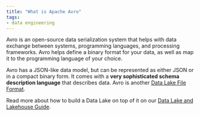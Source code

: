 ```yaml
---
title: "What is Apache Avro"
tags:
- data engineering
---
```

Avro is an open-source data serialization system that helps with data exchange between systems, programming languages, and processing frameworks. Avro helps define a binary format for your data, as well as map it to the programming language of your choice.

Avro has a JSON-like data model, but can be represented as either JSON or in a compact binary form. It comes with a **very sophisticated schema description language** that describes data. Avro is another [Data Lake File Format](term/Data%20Lake%20File%20Format.md).

Read more about how to build a Data Lake on top of it on our [Data Lake and Lakehouse Guide](https://airbyte.com/blog/data-lake-lakehouse-guide-powered-by-table-formats-delta-lake-iceberg-hudi).